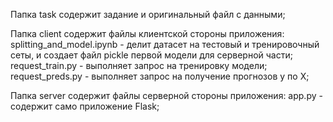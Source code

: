 Папка task содержит задание и оригинальный файл с данными;

Папка client содержит файлы клиентской стороны приложения:
    splitting_and_model.ipynb - делит датасет на тестовый и тренировочный сеты, и создает файл pickle первой модели для серверной части;
    request_train.py - выполняет запрос на тренировку модели;
    request_preds.py - выполняет запрос на получение прогнозов y по X;
    
Папка server содержит файлы серверной стороны приложения:
    app.py - содержит само приложение Flask;